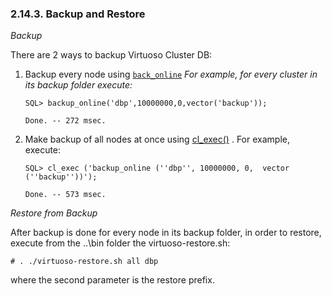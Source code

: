 <div>

<div>

<div>

<div>

### 2.14.3. Backup and Restore

</div>

</div>

</div>

<span class="emphasis">*Backup*</span>

There are 2 ways to backup Virtuoso Cluster DB:

<div>

1.  Backup every node using
    <a href="fn_backup_online.html" class="link" title="backup_online"><code
    class="function">back_online</code></a> <span class="emphasis">*For
    example, for every cluster in its backup folder execute:*</span>

    ``` programlisting
    SQL> backup_online('dbp',10000000,0,vector('backup'));

    Done. -- 272 msec.
    ```

2.  Make backup of all nodes at once using
    <a href="fn_cl_exec.html" class="link" title="cl_exec">cl_exec()</a>
    . For example, execute:

    ``` programlisting
    SQL> cl_exec ('backup_online (''dbp'', 10000000, 0,  vector (''backup''))');

    Done. -- 573 msec.
    ```

</div>

<span class="emphasis">*Restore from Backup*</span>

After backup is done for every node in its backup folder, in order to
restore, execute from the ..\bin folder the virtuoso-restore.sh:

``` programlisting
# . ./virtuoso-restore.sh all dbp
```

where the second parameter is the restore prefix.

</div>
